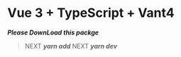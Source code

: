 # Vue 3 + TypeScript + Vant4

***Please DownLoad this packge***
>NEXT
***yarn add***
>NEXT
***yarn dev***